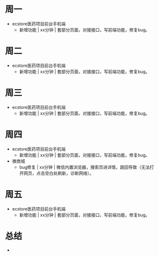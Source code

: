 # 周一
* ecstore医药项目前台手机端
    - 新增功能 | xx分钟 | 套部分页面，对接接口，写前端功能，修复bug。

# 周二
* ecstore医药项目前台手机端
    - 新增功能 | xx分钟 | 套部分页面，对接接口，写前端功能，修复bug。

# 周三
* ecstore医药项目前台手机端
    - 新增功能 | xx分钟 | 套部分页面，对接接口，写前端功能，修复bug。

# 周四
* ecstore医药项目前台手机端
    - 新增功能 | xx分钟 | 套部分页面，对接接口，写前端功能，修复bug。
* 微商城
    - bug修复 | xx分钟 | 微信内置浏览器，搜索页进详情，跳回导致（无法打开网页，点击空白处刷新，诊断网络）。

# 周五
* ecstore医药项目前台手机端
    - 新增功能 | xx分钟 | 套部分页面，对接接口，写前端功能，修复bug。

# 总结
*
